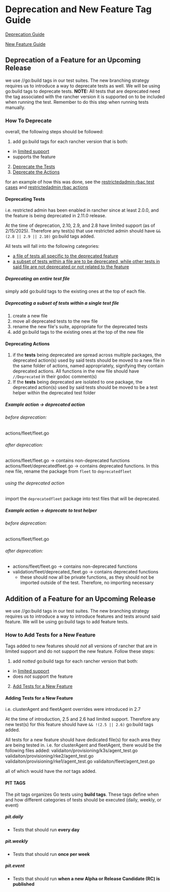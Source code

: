 # Deprecation and New Feature Tag Guide

[Deprecation Guide](#deprecation-of-a-feature-for-an-upcoming-release)

[New Feature Guide](#addition-of-a-feature-for-an-upcoming-release)

## Deprecation of a Feature for an Upcoming Release

we use //go:build tags in our test suites. The new branching strategy requires us to introduce a way to deprecate tests as well. We will be using go:build tags to deprecate tests. 
**NOTE:** All tests that are deprecated need the tag associated with the rancher version it is supported on to be included when running the test. Remember to do this step when running tests manually. 

### How To Deprecate
overall, the following steps should be followed:
1. add go:build tags for each rancher version that is both:
  * in [limited support](https://endoflife.date/rancher)
  * supports the feature

2. [Deprecate the Tests](#deprecating-tests)
3. [Deprecate the Actions](#deprecating-actions)

for an example of how this was done, see the [restrictedadmin rbac test cases](./validation/rbac/deprecated_restrictedadmin_test.go) and [restrictedadmin rbac actions ](./actions/rbac/verify.go)

#### Deprecating Tests
i.e. restricted admin has been enabled in rancher since at least 2.0.0, and the feature is being deprecated in 2.11.0 release. 

At the time of deprecation, 2.10, 2.9, and 2.8 have limited support (as of 2/15/2025). Therefore any test(s) that use restricted admin should have `&& (2.8 || 2.9 || 2.10)` go:build tags added. 

All tests will fall into the following categories:
* [a file of tests all specific to the deprecated feature](#deprecating-an-entire-test-file)
* [a subset of tests within a file are to be deprecated, while other tests in said file are not deprecated or not related to the feature](#deprecating-a-subset-of-tests-within-a-single-test-file)


##### Deprecating an entire test file
simply add go:build tags to the existing ones at the top of each file. 


##### Deprecating a subset of tests within a single test file
1. create a new file
2. move all deprecated tests to the new file
3. rename the new file's suite, appropriate for the deprecated tests
4. add go:build tags to the existing ones at the top of the new file

#### Deprecating Actions
1. if the **tests** being deprecated are spread across multiple packages, the deprecated action(s) used by said tests should be moved to a new file in the same folder of actions, named appropriately, signifying they contain deprecated actions. All functions in the new file should have `//Deprecated` in their godoc comment(s)
2. If the **tests** being deprecated are isolated to one package, the deprecated action(s) used by said tests should be moved to be a test helper within the deprecated test folder

##### Example action -> deprecated action

###### before deprecation:
actions/fleet/fleet.go

###### after deprecation:
actions/fleet/fleet.go -> contains non-deprecated functions
actions/fleet/deprecatedfleet.go -> contains deprecated functions. In this new file, rename the package from `fleet` to `deprecatedfleet`

###### using the deprecated action
import the `deprecatedfleet` package into test files that will be deprecated. 

##### Example action -> deprecate to test helper

###### before deprecation:
actions/fleet/fleet.go

###### after deprecation:
* actions/fleet/fleet.go -> contains non-deprecated functions
* validation/fleet/deprecated_fleet.go -> contains deprecated functions
  * these should now all be private functions, as they should not be imported outside of the test. Therefore, no importing necessary


## Addition of a Feature for an Upcoming Release
we use //go:build tags in our test suites. The new branching strategy requires us to introduce a way to introduce features and tests around said feature. We will be using go:build tags to add feature tests. 

### How to Add Tests for a New Feature
Tags added to new features should _not_ all versions of rancher that are in limited support and do not support the new feature.
Follow these steps:
1. add _notted_ go:build tags for each rancher version that both:

* in [limited support](https://endoflife.date/rancher)
* does _not_ support the feature

2. [Add Tests for a New Feature](#adding-tests-for-a-new-feature)

#### Adding Tests for a New Feature
i.e. clusterAgent and fleetAgent overrides were introduced in 2.7

At the time of introduction, 2.5 and 2.6 had limited support. Therefore any new test(s) for this feature should have `&& !(2.5 || 2.6)` go:build tags added. 

All tests for a new feature should have dedicated file(s) for each area they are being tested in. i.e. for clusterAgent and fleetAgent, there would be the following files added:
validaiton/provisioning/k3s/agent_test.go
validaiton/provisioning/rke2/agent_test.go
validaiton/provisioning/rke1/agent_test.go
validaiton/fleet/agent_test.go

all of which would have the _not_ tags added.

#### PIT TAGS
The pit tags organizes Go tests using **build tags**. These tags define when and how different categories of tests should be executed (daily, weekly, or event)

##### pit.daily
-  Tests that should run **every day**

##### pit.weekly
-  Tests that should run **once per week**

##### pit.event
-  Tests that should run **when a new Alpha or Release Candidate (RC) is published**